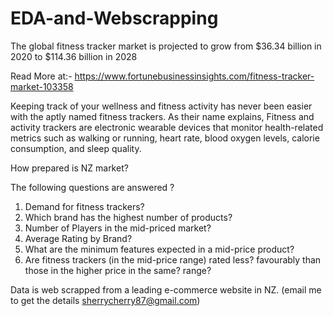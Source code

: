 # EDA-and-Webscrapping

The global fitness tracker market is projected to grow from $36.34 billion in 2020 to $114.36 billion in 2028

Read More at:-
https://www.fortunebusinessinsights.com/fitness-tracker-market-103358


Keeping track of your wellness and fitness activity has never been easier with the aptly named fitness trackers. As their name explains, Fitness and activity trackers are electronic wearable devices that monitor health-related metrics such as walking or running, heart rate, blood oxygen levels, calorie consumption, and sleep quality.


How prepared is NZ market?

The following questions are answered ? 

1. Demand for fitness trackers?
2. Which brand has the highest number of products?
3. Number of Players in the mid-priced market?
4. Average Rating by Brand?
5. What are the minimum features expected in a mid-price product?
6. Are fitness trackers (in the mid-price range) rated less? favourably than those in the higher price in the same? range?

Data is web scrapped from a leading e-commerce website in NZ. (email me to get the details sherrycherry87@gmail.com)

